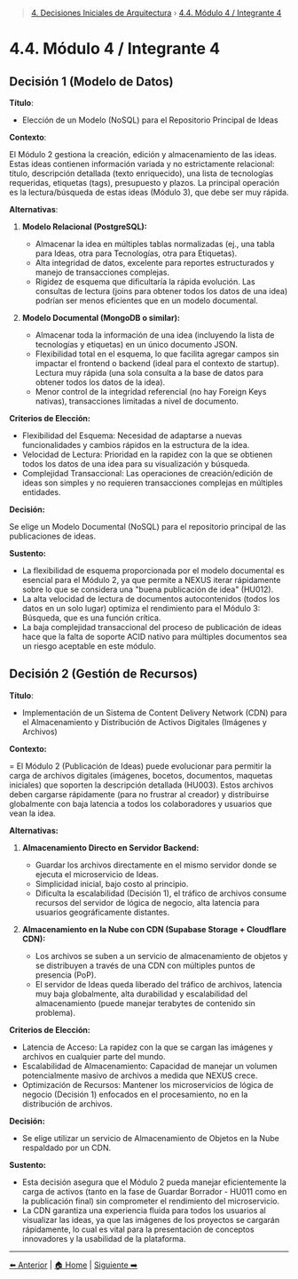> [4. Decisiones Iniciales de Arquitectura](../4.md) › [4.4. Módulo 4 / Integrante 4](4.4.md)

# 4.4. Módulo 4 / Integrante 4

## Decisión 1 (Modelo de Datos)

**Título**:

- Elección de un Modelo (NoSQL) para el Repositorio Principal de Ideas

**Contexto**:

El Módulo 2 gestiona la creación, edición y almacenamiento de las ideas. Estas ideas contienen información variada y no estrictamente relacional: título, descripción detallada (texto enriquecido), una lista de tecnologías requeridas, etiquetas (tags), presupuesto y plazos. La principal operación es la lectura/búsqueda de estas ideas (Módulo 3), que debe ser muy rápida.

**Alternativas**:

1. **Modelo Relacional (PostgreSQL):**
    - Almacenar la idea en múltiples tablas normalizadas (ej., una tabla para Ideas, otra para Tecnologías, otra para Etiquetas).
    - Alta integridad de datos, excelente para reportes estructurados y manejo de transacciones complejas.
    - Rigidez de esquema que dificultaría la rápida evolución. Las consultas de lectura (joins para obtener todos los datos de una idea) podrían ser menos eficientes que en un modelo documental.

2. **Modelo Documental (MongoDB o similar):**
    - Almacenar toda la información de una idea (incluyendo la lista de tecnologías y etiquetas) en un único documento JSON.
    - Flexibilidad total en el esquema, lo que facilita agregar campos sin impactar el frontend o backend (ideal para el contexto de startup). Lectura muy rápida (una sola consulta a la base de datos para obtener todos los datos de la idea).
    - Menor control de la integridad referencial (no hay Foreign Keys nativas), transacciones limitadas a nivel de documento.

**Criterios de Elección:**

- Flexibilidad del Esquema: Necesidad de adaptarse a nuevas funcionalidades y cambios rápidos en la estructura de la idea.
- Velocidad de Lectura: Prioridad en la rapidez con la que se obtienen todos los datos de una idea para su visualización y búsqueda.
- Complejidad Transaccional: Las operaciones de creación/edición de ideas son simples y no requieren transacciones complejas en múltiples entidades.

**Decisión:**

Se elige un Modelo Documental (NoSQL) para el repositorio principal de las publicaciones de ideas.

**Sustento:**

- La flexibilidad de esquema proporcionada por el modelo documental es esencial para el Módulo 2, ya que permite a NEXUS iterar rápidamente sobre lo que se considera una "buena publicación de idea" (HU012).
- La alta velocidad de lectura de documentos autocontenidos (todos los datos en un solo lugar) optimiza el rendimiento para el Módulo 3: Búsqueda, que es una función crítica.
- La baja complejidad transaccional del proceso de publicación de ideas hace que la falta de soporte ACID nativo para múltiples documentos sea un riesgo aceptable en este módulo.

## Decisión 2 (Gestión de Recursos)

**Título**:

- Implementación de un Sistema de Content Delivery Network (CDN) para el Almacenamiento y Distribución de Activos Digitales (Imágenes y Archivos)

**Contexto:**

= El Módulo 2 (Publicación de Ideas) puede evolucionar para permitir la carga de archivos digitales (imágenes, bocetos, documentos, maquetas iniciales) que soporten la descripción detallada (HU003). Estos archivos deben cargarse rápidamente (para no frustrar al creador) y distribuirse globalmente con baja latencia a todos los colaboradores y usuarios que vean la idea.

**Alternativas:**

1. **Almacenamiento Directo en Servidor Backend:**

    - Guardar los archivos directamente en el mismo servidor donde se ejecuta el microservicio de Ideas.
    - Simplicidad inicial, bajo costo al principio.
    - Dificulta la escalabilidad (Decisión 1), el tráfico de archivos consume recursos del servidor de lógica de negocio, alta latencia para usuarios geográficamente distantes.

2. **Almacenamiento en la Nube con CDN (Supabase Storage + Cloudflare CDN):**

    - Los archivos se suben a un servicio de almacenamiento de objetos y se distribuyen a través de una CDN con múltiples puntos de presencia (PoP).
    - El servidor de Ideas queda liberado del tráfico de archivos, latencia muy baja globalmente, alta durabilidad y escalabilidad del almacenamiento (puede manejar terabytes de contenido sin problema).

**Criterios de Elección:**

- Latencia de Acceso: La rapidez con la que se cargan las imágenes y archivos en cualquier parte del mundo.
- Escalabilidad de Almacenamiento: Capacidad de manejar un volumen potencialmente masivo de archivos a medida que NEXUS crece.
- Optimización de Recursos: Mantener los microservicios de lógica de negocio (Decisión 1) enfocados en el procesamiento, no en la distribución de archivos.

**Decisión:**

- Se elige utilizar un servicio de Almacenamiento de Objetos en la Nube respaldado por un CDN.

**Sustento:**

- Esta decisión asegura que el Módulo 2 pueda manejar eficientemente la carga de activos (tanto en la fase de Guardar Borrador - HU011 como en la publicación final) sin comprometer el rendimiento del microservicio.
- La CDN garantiza una experiencia fluida para todos los usuarios al visualizar las ideas, ya que las imágenes de los proyectos se cargarán rápidamente, lo cual es vital para la presentación de conceptos innovadores y la usabilidad de la plataforma.

---

[⬅️ Anterior](../4.3/4.3.md) | [🏠 Home](../../README.md) | [Siguiente ➡️](../4.5/4.5.md)